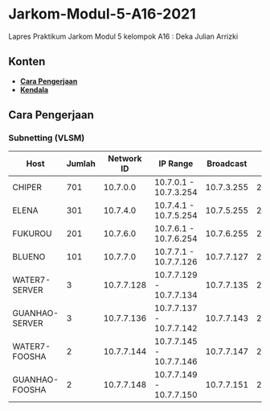 # Jarkom-Modul-5-A16-2021
Lapres Praktikum Jarkom Modul 5
kelompok A16 : Deka Julian Arrizki  

## **Konten**
* [**Cara Pengerjaan**](#cara-pengerjaan)
* [**Kendala**](#kendala)

## Cara Pengerjaan
### Subnetting (VLSM)

| Host | Jumlah | Network ID | IP Range | Broadcast | Netmask
| ------------- | ------------- | ------------- | ------------- | ------------- | ------------- | 
| CHIPER | 701 | 10.7.0.0 | 10.7.0.1 - 10.7.3.254 | 10.7.3.255 | 255.255.252.0 |
| ELENA | 301 | 10.7.4.0 | 10.7.4.1 - 10.7.5.254 | 10.7.5.255 | 255.255.254.0 |
| FUKUROU | 201 | 10.7.6.0 | 10.7.6.1 - 10.7.6.254 | 10.7.6.255 | 255.255.255.0 |
| BLUENO | 101 | 10.7.7.0 | 10.7.7.1 - 10.7.7.126 | 10.7.7.127 | 255.255.255.128 |
| WATER7-SERVER | 3 | 10.7.7.128 | 10.7.7.129 - 10.7.7.134 | 10.7.7.135 | 255.255.255.248 |
| GUANHAO-SERVER | 3 | 10.7.7.136 | 10.7.7.137 - 10.7.7.142 | 10.7.7.143 | 255.255.255.248 |
| WATER7-FOOSHA | 2 | 10.7.7.144 | 10.7.7.145 - 10.7.7.146 | 10.7.7.147 | 255.255.255.252 |
| GUANHAO-FOOSHA | 2 | 10.7.7.148 | 10.7.7.149 - 10.7.7.150 | 10.7.7.151 | 255.255.255.25 |
